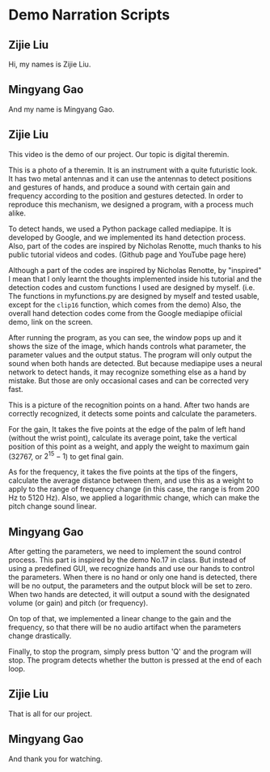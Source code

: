 # Demo Narration Scripts

## Zijie Liu

Hi, my names is Zijie Liu.

## Mingyang Gao

And my name is Mingyang Gao.

## Zijie Liu

This video is the demo of our project. Our topic is digital theremin.

This is a photo of a theremin. It is an instrument with a quite futuristic look. It has two metal antennas and it can use the antennas to detect positions and gestures of hands, and produce a sound with certain gain and frequency according to the position and gestures detected. In order to reproduce this mechanism, we designed a program, with a process much alike.

To detect hands, we used a Python package called mediapipe. It is developed by Google, and we implemented its hand detection process. Also, part of the codes are inspired by Nicholas Renotte, much thanks to his public tutorial videos and codes. (Github page and YouTube page here)

Although a part of the codes are inspired by Nicholas Renotte, by "inspired" I mean that I only learnt the thoughts implemented inside his tutorial and the detection codes and custom functions I used are designed by myself. (i.e. The functions in myfunctions.py are designed by myself and tested usable, except for the `clip16` function, which comes from the demo) Also, the overall hand detection codes come from the Google mediapipe ofiicial demo, link on the screen.

After running the program, as you can see, the window pops up and it shows the size of the image, which hands controls what parameter, the parameter values and the output status. The program will only output the sound when both hands are detected. But because mediapipe uses a neural network to detect hands, it may recognize something else as a hand by mistake. But those are only occasional cases and can be corrected very fast.

This is a picture of the recognition points on a hand. After two hands are correctly recognized, it detects some points and calculate the parameters.

For the gain, It takes the five points at the edge of the palm of left hand (without the wrist point), calculate its average point, take the vertical position of this point as a weight, and apply the weight to maximum gain (32767, or $2^{15}-1$) to get final gain.

As for the frequency, it takes the five points at the tips of the fingers, calculate the average distance between them, and use this as a weight to apply to the range of frequency change (in this case, the range is from 200 Hz to 5120 Hz). Also, we applied a logarithmic change, which can make the pitch change sound linear.

## Mingyang Gao

After getting the parameters, we need to implement the sound control process. This part is inspired by the demo No.17 in class. But instead of using a predefined GUI, we recognize hands and use our hands to control the parameters. When there is no hand or only one hand is detected, there will be no output, the parameters and the output block will be set to zero. When two hands are detected, it will output a sound with the designated volume (or gain) and pitch (or frequency).

On top of that, we implemented a linear change to the gain and the frequency, so that there will be no audio artifact when the parameters change drastically.

Finally, to stop the program, simply press button 'Q' and the program will stop. The program detects whether the button is pressed at the end of each loop.

## Zijie Liu

That is all for our project.

## Mingyang Gao

And thank you for watching.